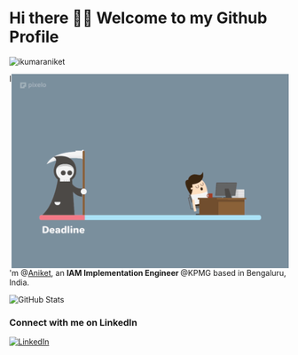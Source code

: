 <h1>Hi there 👋🏻 Welcome to my Github  Profile </h1>
<p align="left"> <img src="https://komarev.com/ghpvc/?username=ikumaraniket" alt="ikumaraniket" /> </p>
<img align="right" src="https://github.com/ikumaraniket/ikumaraniket/blob/main/developer.gif" alt="Hello Devs" width="500" height="350"/> 
<p>I'm @<a href="https://bio.link/ikumaraniket">Aniket</a>, an <b>IAM Implementation Engineer </b> @KPMG based in Bengaluru, India.
<br/>
<p align="left">
<img alt = "GitHub Stats" src="https://github-readme-stats.vercel.app/api?username=ikumaraniket&show_icons=true&hide=issues&icon_color=000000&hide_border=true&title_color=5391FE&text_color=555">
<br>

<h3>Connect with me on LinkedIn</h3>
<a href="https://www.linkedin.com/in/ikumaraniket" target="_blank"><img alt="LinkedIn" src="https://img.shields.io/badge/linkedin-%230077B5.svg?&style=flat&logo=linkedin&logoColor=white" /></a>
<br/><br/>


